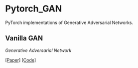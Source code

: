 # Pytorch_GAN
PyTorch implementations of Generative Adversarial Networks.


Vanilla GAN
-------------
_Generative Adversarial Network_

[[Paper]](https://arxiv.org/abs/1406.2661) [[Code]](implementations/Vanillagan/model.py)





